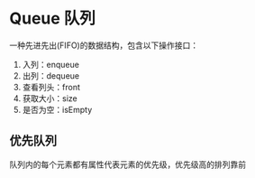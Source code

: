 # Queue 队列

一种先进先出(FIFO)的数据结构，包含以下操作接口：

1. 入列：enqueue
2. 出列：dequeue
3. 查看列头：front
4. 获取大小：size
5. 是否为空：isEmpty

## 优先队列

队列内的每个元素都有属性代表元素的优先级，优先级高的排列靠前
